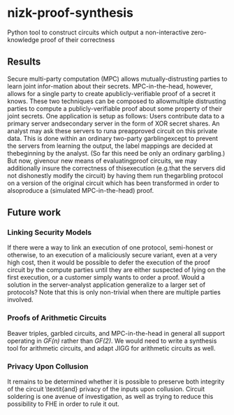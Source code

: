 # nizk-proof-synthesis
Python tool to construct circuits which output a non-interactive zero-knowledge proof of their correctness

## Results

Secure multi-party computation (MPC) allows mutually-distrusting parties to learn joint infor-mation about their secrets. MPC-in-the-head, however, allows for a single party to create apublicly-verifiable proof of a secret it knows. These two techniques can be composed to allowmultiple distrusting parties to compute a publicly-verifiable proof about some property of their joint secrets. One application is setup as follows: Users contribute data to a primary server andsecondary server in the form of XOR secret shares. An analyst may ask these servers to runa preapproved circuit on this private data. This is done within an ordinary two-party garblingexcept to prevent the servers from learning the output, the label mappings are decided at thebeginning by the analyst.  (So far this need be only an ordinary garbling.)  But now, givenour new means of evaluatingproof circuits, we may additionally insure the correctness of thisexecution (e.g.that the servers did not dishonestly modify the circuit) by having them run thegarbling protocol on a version of the original circuit which has been transformed in order to alsoproduce a (simulated MPC-in-the-head) proof.

## Future work

### Linking Security Models

If there were a way to link an execution of one protocol, semi-honest or otherwise, to an execution of a maliciously secure variant, even at a very high cost, then it would be possible to defer the execution of the proof circuit by the compute parties until they are either suspected of lying on the first execution, or a customer simply wants to order a proof.  Would a solution in the server-analyst application generalize to a larger set of protocols?  Note that this is only non-trivial when there are multiple parties involved.

### Proofs of Arithmetic Circuits

Beaver triples, garbled circuits, and MPC-in-the-head in general all support operating in _GF(n)_ rather than _GF(2)_.  We would need to write a synthesis tool for arithmetic circuits, and adapt JIGG for arithmetic circuits as well.

### Privacy Upon Collusion

It remains to be determined whether it is possible to preserve both integrity of the circuit \textit{and} privacy of the inputs upon collusion.  Circuit soldering is one avenue of investigation, as well as trying to reduce this possibility to FHE in order to rule it out.

